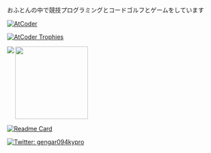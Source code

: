 おふとんの中で競技プログラミングとコードゴルフとゲームをしています

[![AtCoder](https://img.shields.io/endpoint?url=https%3A%2F%2Fatcoder-badges.now.sh%2Fapi%2Fatcoder%2Fjson%2Fgengar_094)](https://atcoder.jp/users/gengar_094)

[![AtCoder Trophies](https://atcoder-trophies.vercel.app/api/v1/atcoder?username=gengar_094&theme=chalk&rank=SSS,SS,S,AAA,AA,A,B)](https://github.com/KATO-Hiro/AtCoderTrophies)

<a href="https://github.com/anuraghazra/github-readme-stats">
  <img align="left" src="https://github-readme-stats.vercel.app/api?username=094-gengar&show_icons=true&count_private=true&include_all_commits=true" />
  <img height="170" src="https://github-readme-stats.vercel.app/api/top-langs/?username=094-gengar&layout=compact&langs_count=6" />
</a>

[![Readme Card](https://github-readme-stats.vercel.app/api/pin/?username=094-gengar&repo=cpplib)](https://github.com/094-gengar/cpplib)

<p>
  <a href="https://twitter.com/gengar094kypro" target="_blank">
    <img alt="Twitter: gengar094kypro" src="https://img.shields.io/twitter/follow/gengar094kypro.svg?style=social" />
  </a>
</p>
